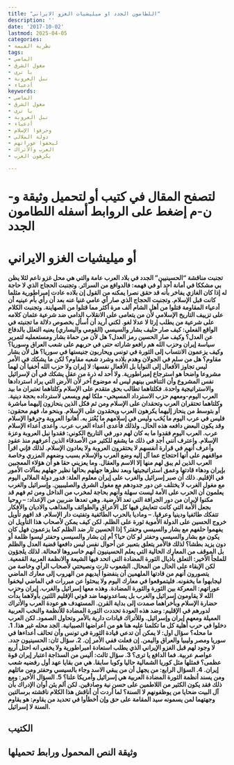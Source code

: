 ```yaml
---
title: "اللطامون الجدد او ميليشيات الغزو الايراني"
description: ''
date: '2017-10-02'
lastmod: 2025-04-05
categories:
- نظرية القيمة
tags:
- الماضي
- مغول الشرق
- يا ترى
- نبل العروبة
- أدعياء
keywords:
- الماضي
- مغول الشرق
- يا ترى
- نبل العروبة
- أدعياء
- وحرفوا الإسلام
- دولة الملالي
- ليخفوا عوراتهم
- العرب والأتراك
- يكرهون العرب

---
```

# **لتصفح المقال في كتيب أو لتحميل وثيقة و-ن-م إضغط على الروابط أسفله** **اللطامون الجدد**

# أو ميليشيات الغزو الايراني

#### تجنبت مناقشة “الحسينيين” الجدد في بلاد العرب عامة والتي هي محل غزو ناعم لئلا يظن بي مشككا في أمانة أحد أو في فهمه: فالدوافع من السرائر. وتجنبت الحجاج الذي لا حاجة له إذا كان الغازي يفاخر بأنه قد حقق نصرا يمكنه من القول إن بلاده عادت إمبراطورية مثلما كانت قبل الإسلام. وتجنبت الحجاج الذي صار أي عامي غنيا عنه بعد أن رأي بأم عينيه أن أدعياء المقاومة قتلوا من أهل الشام ألف مرة أكثر مما قتلوا من الصهاينة. وتجنبت الكلام على تزييف التاريخ الإسلامي لأن من يتعامى على الانقلاب الدامي ضد شرعية عثمان كلامه على شرعية من يطلب إرثا لا عدلا لغو. لكني أريد أن أسأل بخصوص دلالة ما تجنبته في الواقع الفعلي: كيف صار حليف بشار والسيسي (القومي واليساري) يعنيه التعلل بالدفاع عن العدل؟ وكيف صار الحسين رمز العدل؟ هل لأن من حماة بشار ومستعمليه لتمرير سياسة إيران وحزب الله هم رافعو شاراته حتى في حربهم على شعب العراق وسوريا؟ وكيف يزعمون الانتساب إلى الثورة في تونس ويحاربون جنيستها في سوريا؟ هل لأن بشار مقاوم؟ هل من سلم في الجولان وهدم بلاده وشرد شعبه مقاوم؟ لكن ما يشكك في الأمر ليس تجاوز الأفعال إلى النوايا بل الأفعال نفسها: لا إيران ولا حزب الله أخفيا أن لهما مشروعا واضحا هو استرجاع إمبراطورية. ولا أحد له ذرة من عقل يشكك في أن لإسرائيل نفس المشروع وأن التنافس بينهم ليس له موضوع آخر لأن الأرض التي يراد استردادها والاستراتيجية واحدة. فكلتاهما تطالب بحق متقدم على الإسلام وكلتاهما تعتبران ما بيد العرب اليوم-ومعهم حزب الاسترداد المسيحي- ملكا لهم ويسعى لاسترداده بحجة دينية. وكلتاهما تحتقران العرب وتحقدان على الإسلام ومن ثم فكل الذين ينحازون إليهما مباشرة أو بتوسط من ينحاز إليهما يكرهون العرب ويحقدون على الإسلام. وبنحو ما، فهم محقون: فليس في عرب اليوم ما يُحَب وليس في إسلامهم ما يُعْتز به. أهانوا العروبة وحرفوا الإسلام وقد يكون البعض دافعه هذه الحال. ولذلك فأعدى أعداء العرب عرب. وأعدى أعداء الإسلام عرب. العرب اليوم فقدوا ما به كان لهم دور في التاريخ الكوني: فقدوا نبل العروبة وعزة الإسلام. واعترف أنني أجد في ذلك ما يشفع للكثير من الأصدقاء الذين أعرفهم منذ عقود وأعرف أنهم في قرارة أنفسهم لا يحتقرون العروبة ولا يعادون الإسلام. لذلك فإني اقرأ مواقفهم على أنها احتجاج عما آل إليه وضع العرب والإسلام بسبب وضعهم المزري وخاصة العرب الذين لم يبق لهم منها إلا الاسم والعقال. وما يعزيني حقا هو أن هؤلاء المعجبين بإيران ودهاء قادتها وعمق استراتيجيتها وبعد نظرها جهلهم بحالها نظير جهلهم بمآلات الأمور في الإقليم. ذلك أن صبر إسرائيل والغرب على إيران معلوم العلة: فدور دولة الملالي اليوم مع مغول الغرب لا يختلف عن دور جدودهم مع مغول الشرق والصليبيين. وإسرائيل والغرب يعلمون أن الحرب على الأمة ليست سهلة وأنهم بحاجة لمخرب من الداخل ومن ثم فهم قد مكنوا لإيران من دور الجرافة التي تعد الأرضية. وهي تعدها ضربين من الإعداد: – روحيا بجعل الأمة التي كانت تتعايش فيها كل الأعراق والطوائف والمذاهب والاديان والأفكار تتفكك طائفيا ودينيا وعرقيا. – وماديا بالحرب الطائفية وتفتيت دار الإسلام. قد افهم تأويل خروج الحسين على الدولة الأموية ثورة على الظلم. لكن كيف يمكن لأصحاب هذا التأويل ان يفهموا حلفهم مع بشار والسيسي وحفتر؟ إذا الحسين ثار ضد الظلم كما يزعمون فهل كان يكون مع بشار والسيسي وحفتر لو كان حيا؟ أم إن بشار والسيسي وحفتر ليسوا ظلمة أو دون يزيد بطشا؟ لذلك فالأمر يتعلق بتعبير عن أحوال نفس ليس دافعها قضية العدل والظلم بل الموقف من المعارك الحالية التي يعلم الحسينيون أنهم خاسروها لامحالة. لذلك يلجؤون للملجأ الأخير: التعلق بأذيال الثورة المضادة التي اتحد فيها الشيعة والانظمة العربية القمعية. لكن الإبقاء على الحال من المحال. الشعوب ثارت ونصيحتي لأصحاب الرأي وخاصة من يتصورون أنهم من قادتها الملهمين أن ينفضوا أيديهم من الهروب إلى معارك الماضي ليجابهوا ما يخفونه. فليتموقعوا في معارك اليوم ولا يبحثوا عن مبررات في الماضي ليخفوا عوراتهم: المعركة بين الثورة والثورة المضادة. وهذه معها إسرائيل والغرب. إيران وحزب الله لا يقاومون إسرائيل والغرب بل يساعدونهما ضد قوتي الإقليم اللتين بأولاهما بدأت حضارة الإسلام وبأخراهما صمدت إلى بداية القرن. المستهدف هو عودة العرب والأتراك لدورهم في الإقليم: وضد هذه العودة تحددت الثورة المضادة للأنظمة والنخب العربية العميلة ومعهم إيران وإسرائيل. وللأتراك قيادات دارية بالأمر وتحاول الصمود. لكن العرب دخلوا في حرب أهلية كل ما تكلمنا عليه هنا هو من أعراضها الصبيانية. الجد محله غير هذا. 1. ما محله؟ سؤال اول: لا يمكن أن تدعي قيادة الثورة في تونس وأن تحالف أعداءها في سوريا ومصر وليبيا والعراق واليمن. إن فعلت ففي الأمر إن. 2. سؤال ثان: الحسينيون جدد. لا وجود لهم قبل الغزو الإيراني الذي يطلب استعادة امبراطورية ولا يخفي انه احتل أربع عواصم عربية. فما الدافع يا ترى؟ 3. سؤال ثالث: أليس من السذاجة اعتبار إيران قوة عظمى؟ فمثلها مثل كوريا الشمالية حاليا وكوبا سابقا. هي من بقايا عهد أول رفضيه شعب إيران. 4. السؤال الرابع: من يجهل أن من يبقي الاسد وجاء بالسيسي وحفتر ومن ماثلهم ومن يسند أنظمة الثورة المضادة العربية هي إسرائيل وأمريكا علنا؟ 5. السؤال الأخير: ومع ذلك فقد يكون الكثير من اللاطمين على حسن نية وصادقين. لكن ألم يئن أوان الإدراك بأن آل البيت ضحايا من يوظفونهم لا السنة؟ لما أردت أن أناقش هذا الكلام ناقشته برسالتين وجهتهما لمن يسمونه سيد المقامة على حق وإن أخطأوا في تحديد من يقاوم: هو يقاوم السنة لا إسرائيل.

## الكتيب

## وثيقة النص المحمول ورابط تحميلها

###

